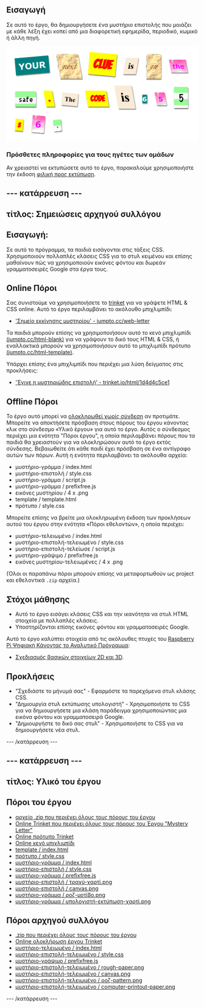 ## Εισαγωγή

Σε αυτό το έργο, θα δημιουργήσετε ένα μυστήριο επιστολής που μοιάζει με κάθε λέξη έχει κοπεί από μια διαφορετική εφημερίδα, περιοδικό, κωμικό ή άλλη πηγή.

![screenshot](images/letter-final.png)

### Πρόσθετες πληροφορίες για τους ηγέτες των ομάδων

Αν χρειαστεί να εκτυπώσετε αυτό το έργο, παρακαλούμε χρησιμοποιήστε την έκδοση [φιλική προς εκτύπωση](https://projects.raspberrypi.org/en/projects/mystery-letter/print).

## \--- κατάρρευση \---

## τίτλος: Σημειώσεις αρχηγού συλλόγου

## Εισαγωγή:

Σε αυτό το πρόγραμμα, τα παιδιά εισάγονται στις τάξεις CSS. Χρησιμοποιούν πολλαπλές κλάσεις CSS για το στυλ κειμένου και επίσης μαθαίνουν πώς να χρησιμοποιούν εικόνες φόντου και δωρεάν γραμματοσειρές Google στα έργα τους.

## Online Πόροι

Σας συνιστούμε να χρησιμοποιήσετε το [trinket](https://trinket.io/) για να γράψετε HTML & CSS online. Αυτό το έργο περιλαμβάνει το ακόλουθο μπιχλιμπίδι:

* ['Σημείο εκκίνησης μυστηρίου' - jumpto.cc/web-letter](http://jumpto.cc/web-letter)

Τα παιδιά μπορούν επίσης να χρησιμοποιήσουν αυτό το κενό μπιχλιμπίδι [(jumpto.cc/html-blank)](http://jumpto.cc/html-blank) για να γράψουν το δικό τους HTML & CSS, ή εναλλακτικά μπορούν να χρησιμοποιήσουν αυτό το μπιχλιμπίδι πρότυπο [(jumpto.cc/html-template)](http://jumpto.cc/html-template).

Υπάρχει επίσης ένα μπιχλιμπίδι που περιέχει μια λύση δείγματος στις προκλήσεις:

* ['Έγινε η μυστηριώδης επιστολή' - trinket.io/html/1d4d4c5ce1](https://trinket.io/html/1d4d4c5ce1)

## Offline Πόροι

Το έργο αυτό μπορεί να [ολοκληρωθεί χωρίς σύνδεση](https://www.codeclubprojects.org/en-GB/resources/webdev-working-offline/) αν προτιμάτε. Μπορείτε να αποκτήσετε πρόσβαση στους πόρους του έργου κάνοντας κλικ στο σύνδεσμο «Υλικό έργου» για αυτό το έργο. Αυτός ο σύνδεσμος περιέχει μια ενότητα "Πόροι έργου", η οποία περιλαμβάνει πόρους που τα παιδιά θα χρειαστούν για να ολοκληρώσουν αυτό το έργο εκτός σύνδεσης. Βεβαιωθείτε ότι κάθε παιδί έχει πρόσβαση σε ένα αντίγραφο αυτών των πόρων. Αυτή η ενότητα περιλαμβάνει τα ακόλουθα αρχεία:

* μυστήριο-γράμμα / index.html
* μυστήριο-επιστολή / style.css
* μυστήριο-γράμμα / script.js
* μυστήριο-γράμμα / prefixfree.js
* εικόνες μυστηρίου / 4 x .png
* template / template.html
* πρότυπο / style.css

Μπορείτε επίσης να βρείτε μια ολοκληρωμένη έκδοση των προκλήσεων αυτού του έργου στην ενότητα «Πόροι εθελοντών», η οποία περιέχει:

* μυστήριο-τελειωμένο / index.html
* μυστήριο-επιστολή-τελειωμένο / style.css
* μυστήριο-επιστολή-τελείωσε / script.js
* μυστήριο-γράψιμο / prefixfree.js
* εικόνες μυστηρίου-τελειωμένες / 4 x .png

(Όλοι οι παραπάνω πόροι μπορούν επίσης να μεταφορτωθούν ως project και εθελοντικά `.zip` αρχεία.)

## Στόχοι μάθησης

* Αυτό το έργο εισάγει κλάσεις CSS και την ικανότητα να στυλ HTML στοιχεία με πολλαπλές κλάσεις.
* Υποστηρίζονται επίσης εικόνες φόντου και γραμματοσειρές Google. 

Αυτό το έργο καλύπτει στοιχεία από τις ακόλουθες πτυχές του [Raspberry Pi Ψηφιακή Κάνοντας το Αναλυτικό Πρόγραμμα](http://rpf.io/curriculum):

* [Σχεδιασμός βασικών στοιχείων 2D και 3D](https://www.raspberrypi.org/curriculum/design/creator).

## Προκλήσεις

* "Σχεδιάστε το μήνυμά σας" - Εφαρμόστε τα παρεχόμενα στυλ κλάσης CSS.
* "Δημιουργία στυλ εκτύπωσης υπολογιστή" - Χρησιμοποιήστε το CSS για να δημιουργήσετε μια κλάση παράδειγμα χρησιμοποιώντας μια εικόνα φόντου και γραμματοσειρά Google. 
* "Δημιουργήστε το δικό σας στυλ" - Χρησιμοποιήστε το CSS για να δημιουργήσετε νέα στυλ.

\--- /κατάρρευση \---

## \--- κατάρρευση \---

## τίτλος: Υλικό του έργου

## Πόροι του έργου

* [αρχείο .zip που περιέχει όλους τους πόρους του έργου](resources/letter-project-resources.zip)
* [Online Trinket που περιέχει όλους τους πόρους του Έργου "Mystery Letter"](http://jumpto.cc/web-letter)
* [Online πρότυπο Trinket](http://jumpto.cc/trinket-template)
* [Online κενό μπιχλιμπίδι](http://jumpto.cc/trinket-blank)
* [template / index.html](resources/template-index.html)
* [πρότυπο / style.css](resources/template-style.css)
* [μυστήριο-γράμμα / index.html](resources/mystery-letter-index.html)
* [μυστήριο-επιστολή / style.css](resources/mystery-letter-style.css)
* [μυστήριο-γράμμα / prefixfree.js](resources/mystery-letter-prefixfree.js)
* [μυστήριο-επιστολή / τραχύ-χαρτί.png](resources/mystery-letter-rough-paper.png)
* [μυστήριο-επιστολή / canvas.png](resources/mystery-letter-canvas.png)
* [μυστήριο-γράμμα / ροζ-μοτίβο.png](resources/mystery-letter-pink-pattern.png)
* [μυστήριο-γράμμα / υπολογιστή-εκτύπωση-χαρτί.png](resources/mystery-letter-computer-printout-paper.png)

## Πόροι αρχηγού συλλόγου

* [.zip που περιέχει όλους τους πόρους του έργου](resources/letter-volunteer-resources.zip)
* [Online ολοκλήρωση έργου Trinket](https://trinket.io/html/1d4d4c5ce1)
* [μυστήριο-τελειωμένο / index.html](resources/mystery-letter-finished-index.html)
* [μυστήριο-επιστολή-τελειωμένο / style.css](resources/mystery-letter-finished-style.css)
* [μυστήριο-γράψιμο / prefixfree.js](resources/mystery-letter-finished-prefixfree.js)
* [μυστήριο-επιστολή-τελειωμένο / rough-paper.png](resources/mystery-letter-finished-rough-paper.png)
* [μυστήριο-επιστολή-τελειωμένο / canvas.png](resources/mystery-letter-finished-canvas.png)
* [μυστήριο-επιστολή-τελειωμένο / ροζ-pattern.png](resources/mystery-letter-finished-pink-pattern.png)
* [μυστήριο-επιστολή-τελειωμένο / computer-printout-paper.png](resources/mystery-letter-finished-computer-printout-paper.png)

\--- /κατάρρευση \---